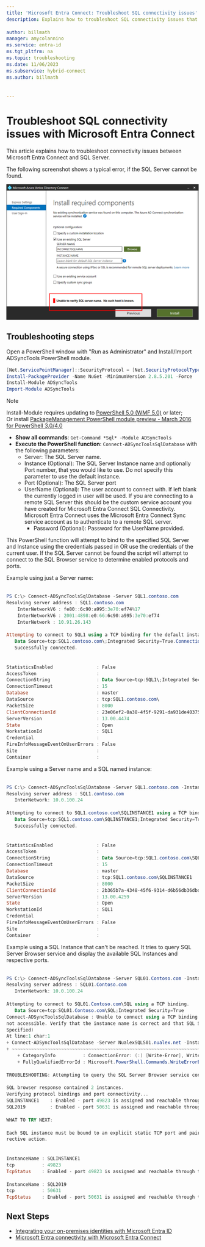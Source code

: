 ```yaml
---
title: 'Microsoft Entra Connect: Troubleshoot SQL connectivity issues'
description: Explains how to troubleshoot SQL connectivity issues that occur with Microsoft Entra Connect.

author: billmath
manager: amycolannino
ms.service: entra-id
ms.tgt_pltfrm: na
ms.topic: troubleshooting
ms.date: 11/06/2023
ms.subservice: hybrid-connect
ms.author: billmath


---
```


# Troubleshoot SQL connectivity issues with Microsoft Entra Connect
This article explains how to troubleshoot connectivity issues between Microsoft Entra Connect and SQL Server. 

The following screenshot shows a typical error, if the SQL Server cannot be found.

![SQL error](./media/tshoot-connect-tshoot-sql-connectivity/sql1.png)

## Troubleshooting steps
Open a PowerShell window with "Run as Administrator" and Install/Import ADSyncTools PowerShell module.

``` powershell
[Net.ServicePointManager]::SecurityProtocol = [Net.SecurityProtocolType]::Tls12
Install-PackageProvider -Name NuGet -MinimumVersion 2.8.5.201 -Force
Install-Module ADSyncTools
Import-Module ADSyncTools
```

>[!NOTE]
>Install-Module requires updating to [PowerShell 5.0 (WMF 5.0)](https://www.microsoft.com/download/details.aspx?id=50395) or later;  
Or install [PackageManagement PowerShell module preview - March 2016 for PowerShell 3.0/4.0](/powershell/module/packagemanagement/)

- **Show all commands**: `Get-Command *Sql* -Module ADSyncTools` 
- **Execute the PowerShell function**: `Connect-ADSyncToolsSqlDatabase` with the following parameters:
  - Server: The SQL Server name.
  - Instance (Optional): The SQL Server Instance name and optionally Port number, that you would like to use. Do not specify this parameter to use the default instance.
  - Port (Optional): The SQL Server port
  - UserName (Optional): The user account to connect with. If left blank the currently logged in user will be used. If you are connecting to a remote SQL Server this should be the custom service account you have created for Microsoft Entra Connect SQL Connectivity. Microsoft Entra Connect uses the Microsoft Entra Connect Sync service account as to authenticate to a remote SQL server.
    - Password (Optional): Password for the UserName provided.

This PowerShell function will attempt to bind to the specified SQL Server and Instance using the credentials passed in OR use the credentials of the current user. If the SQL Server cannot be found the script will attempt to connect to the SQL Browser service to determine enabled protocols and ports.

Example using just a Server name:

``` powershell

PS C:\> Connect-ADSyncToolsSqlDatabase -Server SQL1.contoso.com
Resolving server address : SQL1.contoso.com
    InterNetworkV6 : fe80::6c90:a995:3e70:ef74%17
    InterNetworkV6 : 2001:4898:e0:66:6c90:a995:3e70:ef74
    InterNetwork : 10.91.26.143

Attempting to connect to SQL1 using a TCP binding for the default instance.
   Data Source=tcp:SQL1.contoso.com\;Integrated Security=True.ConnectionString
   Successfully connected.


StatisticsEnabled                : False
AccessToken                      : 
ConnectionString                 : Data Source=tcp:SQL1\;Integrated Security=True
ConnectionTimeout                : 15
Database                         : master
DataSource                       : tcp:SQL1.contoso.com\
PacketSize                       : 8000
ClientConnectionId               : 23e06ef2-0a38-4f5f-9291-da931de40375
ServerVersion                    : 13.00.4474
State                            : Open
WorkstationId                    : SQL1
Credential                       : 
FireInfoMessageEventOnUserErrors : False
Site                             : 
Container                        : 

```
Example using a Server name and a SQL named instance:

``` powershell

PS C:\> Connect-ADSyncToolsSqlDatabase -Server SQL1.contoso.com -Instance SQLINSTANCE1
Resolving server address : SQL1.contoso.com
   InterNetwork: 10.0.100.24 

Attempting to connect to SQL1.contoso.com\SQLINSTANCE1 using a TCP binding.
   Data Source=tcp:SQL1.contoso.com\SQLINSTANCE1;Integrated Security=True
   Successfully connected.


StatisticsEnabled                : False
AccessToken                      : 
ConnectionString                 : Data Source=tcp:SQL1.contoso.com\SQLINSTANCE1;Integrated Security=True
ConnectionTimeout                : 15
Database                         : master
DataSource                       : tcp:SQL1.contoso.com\SQLINSTANCE1
PacketSize                       : 8000
ClientConnectionId               : 2b365b7a-4348-45f6-9314-d6b56db36dbd
ServerVersion                    : 13.00.4259
State                            : Open
WorkstationId                    : SQL1
Credential                       : 
FireInfoMessageEventOnUserErrors : False
Site                             : 
Container                        : 


```

Example using a SQL Instance that can't be reached. It tries to query SQL Server Browser service and display the available SQL Instances and respective ports.

``` powershell

PS C:\> Connect-ADSyncToolsSqlDatabase -Server SQL01.Contoso.com -Instance DEFAULT
Resolving server address : SQL01.Contoso.com
   InterNetwork: 10.0.100.24 

Attempting to connect to SQL01.Contoso.com\SQL using a TCP binding.
   Data Source=tcp:SQL01.Contoso.com\SQL;Integrated Security=True
Connect-ADSyncToolsSqlDatabase : Unable to connect using a TCP binding.  A network-related or instance-specific error occurred while establishing a connection to SQL Server. The server was not found or was 
not accessible. Verify that the instance name is correct and that SQL Server is configured to allow remote connections. (provider: SQL Network Interfaces, error: 26 - Error Locating Server/Instance 
Specified) 
At line:1 char:1
+ Connect-ADSyncToolsSqlDatabase -Server NualexSQLS01.nualex.net -Insta ...
+ ~~~~~~~~~~~~~~~~~~~~~~~~~~~~~~~~~~~~~~~~~~~~~~~~~~~~~~~~~~~~~~~~~~~~~
    + CategoryInfo          : ConnectionError: (:) [Write-Error], WriteErrorException
    + FullyQualifiedErrorId : Microsoft.PowerShell.Commands.WriteErrorException,Connect-ADSyncToolsSqlDatabase
 
TROUBLESHOOTING: Attempting to query the SQL Server Browser service configuration on NualexSQLS01.nualex.net. 

SQL browser response contained 2 instances.
Verifying protocol bindings and port connectivity...
SQLINSTANCE1    : Enabled - port 49823 is assigned and reachable through the firewall
SQL2019         : Enabled - port 50631 is assigned and reachable through the firewall

WHAT TO TRY NEXT: 

Each SQL instance must be bound to an explicit static TCP port and paired with an inbound firewall rule on NualexSQLS01.nualex.net to allow connection. Review the TcpStatus field for each instance and take cor
rective action. 


InstanceName : SQLINSTANCE1
tcp          : 49823
TcpStatus    : Enabled - port 49823 is assigned and reachable through the firewall

InstanceName : SQL2019
tcp          : 50631
TcpStatus    : Enabled - port 50631 is assigned and reachable through the firewall


```

## Next Steps
- [Integrating your on-premises identities with Microsoft Entra ID](../whatis-hybrid-identity.md)
- [Microsoft Entra connectivity with Microsoft Entra Connect](tshoot-connect-connectivity.md)

